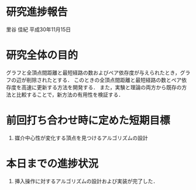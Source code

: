 研究進捗報告
================
里谷 佳紀
平成30年11月15日

# 研究全体の目的

グラフと全頂点間距離と最短経路の数およびペア依存度が与えられたとき，グラフの辺が削除されたとする．
このときの全頂点間距離と最短経路の数とペア依存度を高速に更新する方法を開発する．
また，実験と理論の両方から既存の方法と比較することで，新方法の有用性を検証する．

# 前回打ち合わせ時に定めた短期目標

1.  媒介中心性が変化する頂点を見つけるアルゴリズムの設計

# 本日までの進捗状況

1.  挿入操作に対するアルゴリズムの設計および実装が完了した．

